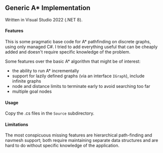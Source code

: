## Generic A* Implementation

Written in Visual Studio 2022 (.NET 8).

#### Features

This is some pragmatic base code for A* pathfinding on discrete graphs, using only managed C#. I tried to add everything useful that can be cheaply added and doesn't require specific knowledge of the problem.

Some features over the basic A* algorithm that might be of interest:
- the ability to run A* incrementally
- support for lazily defined graphs (via an interface `IGraph`), include infinite graphs
- node and distance limits to terminate early to avoid searching too far
- multiple goal nodes

#### Usage

Copy the .cs files in the `Source` subdirectory.

#### Limitations

The most conspicuous missing features are hierarchical path-finding and navmesh support; both require maintaining separate data structures and are hard to do without specific knowledge of the application.
